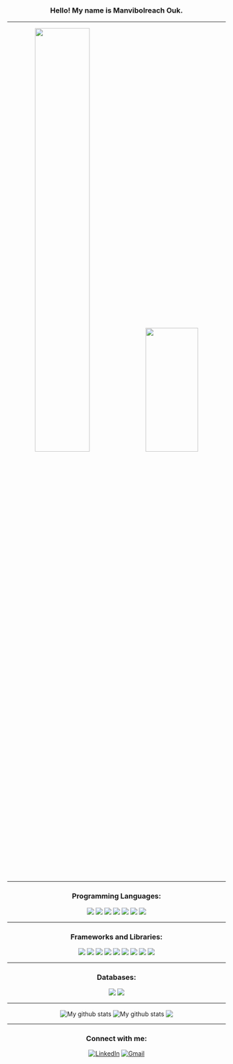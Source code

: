 <section align = "center">
  
 ### Hello! My name is Manvibolreach Ouk.

 <section>
   
   ---
   
<p float="left">
  <img src="https://cutewallpaper.org/cdn-cgi/mirage/91b98c5373d6a01796e55b9f978389531ff4e5ebae85abd935c54ab8d42fdd46/1280/24/animation-gif/how-to-make-animated-gifs-free-tools-for-creators.gif" width="50%"  />
  <img src="https://static01.nyt.com/images/2020/01/01/business/01Techfix-print/01Techfix-print-superJumbo.gif" width="49%" height="285" /> 
</p>

---

<section align = "center">

  ### Programming Languages:
  <p>
  <img src="https://img.shields.io/badge/Python-3776AB?style=for-the-badge&logo=python&logoColor=white" />
  <img src="https://img.shields.io/badge/HTML5-E34F26?style=for-the-badge&logo=html5&logoColor=white" />
  <img src="https://img.shields.io/badge/CSS3-1572B6?style=for-the-badge&logo=css3&logoColor=white" />
  <img src="https://img.shields.io/badge/JavaScript-323330?style=for-the-badge&logo=javascript&logoColor=F7DF1E" />
  <img src="https://img.shields.io/badge/TypeScript-007ACC?style=for-the-badge&logo=typescript&logoColor=white" />
  <img src="https://img.shields.io/badge/C%23-239120?style=for-the-badge&logo=c-sharp&logoColor=white" />
  <img src="https://img.shields.io/badge/Java-ED8B00?style=for-the-badge&logo=java&logoColor=white" />
</p>

 ---
  
  ### Frameworks and Libraries:
  <p>
  <img src="https://img.shields.io/badge/Node.js-339933?style=for-the-badge&logo=nodedotjs&logoColor=white" />
  <img src="https://img.shields.io/badge/.NET-512BD4?style=for-the-badge&logo=dotnet&logoColor=white" />
  <img src="https://img.shields.io/badge/React-20232A?style=for-the-badge&logo=react&logoColor=61DAFB" />
  <img src="https://img.shields.io/badge/AngularJS-E23237?style=for-the-badge&logo=angularjs&logoColor=white" />
  <img src="https://img.shields.io/badge/Bootstrap-563D7C?style=for-the-badge&logo=bootstrap&logoColor=white" />
  <img src="https://img.shields.io/badge/Tailwind_CSS-38B2AC?style=for-the-badge&logo=tailwind-css&logoColor=white" />
  <img src="https://img.shields.io/badge/jQuery-0769AD?style=for-the-badge&logo=jquery&logoColor=white" />
  <img src="https://img.shields.io/badge/Django-092E20?style=for-the-badge&logo=django&logoColor=white" />
  <img src="https://img.shields.io/badge/next.js-000000?style=for-the-badge&logo=nextdotjs&logoColor=white" />
</p>
  
  ---
  
  ### Databases:
  <p>
  <img src="https://img.shields.io/badge/MySQL-00000F?style=for-the-badge&logo=mysql&logoColor=white" />
  <img src="https://img.shields.io/badge/MongoDB-4EA94B?style=for-the-badge&logo=mongodb&logoColor=white" />
</p>
  
  ---
  
  <img align="center" src="https://github-readme-streak-stats.herokuapp.com?user=ManvibolreachOuk&theme=vue-dark&hide_border=true&date_format=M%20j%5B%2C%20Y%5D" alt="My github stats" />

<img align="center" src="https://github-readme-stats.vercel.app/api?username=ManvibolreachOuk&show_icons=true&include_all_commits=true&theme=cobalt&hide_border=true&count_private=true" alt="My github stats" /> 

<img align="center" src="https://github-readme-stats.vercel.app/api/top-langs/?username=ManvibolreachOuk&layout=compact&theme=cobalt&hide_border=true" />

   ---
  
  ### Connect with me:
  [![LinkedIn](https://img.shields.io/badge/LinkedIn-0077B5?style=for-the-badge&logo=linkedin&logoColor=white)](https://www.linkedin.com/in/vibolreach
)
  [![Gmail](https://img.shields.io/badge/Gmail-D14836?style=for-the-badge&logo=gmail&logoColor=white)](mailto:vibolreach.m.ouk@gmail.com@gmail.com)
 
</section>
